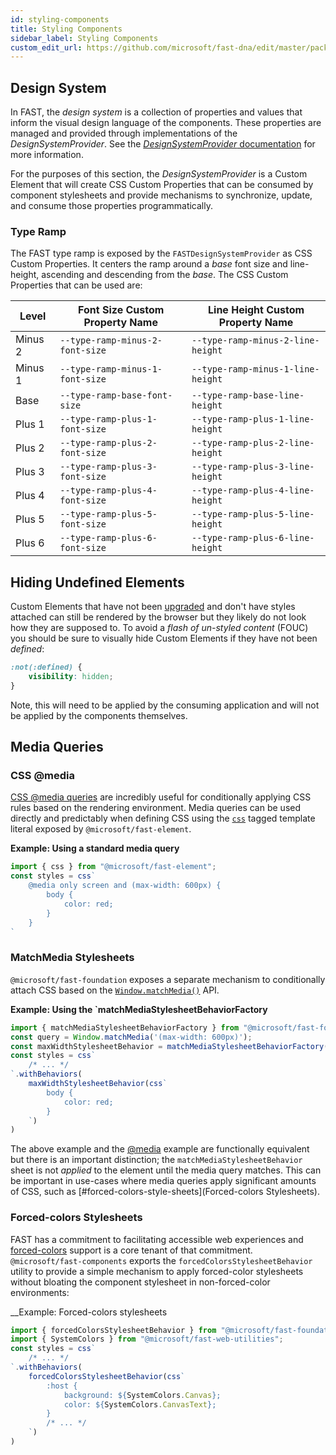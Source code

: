 ```yaml
---
id: styling-components
title: Styling Components
sidebar_label: Styling Components
custom_edit_url: https://github.com/microsoft/fast-dna/edit/master/packages/web-components/fast-foundation/docs/guide/styling-components.doc.md
---
```


## Design System
In FAST, the *design system* is a collection of properties and values that inform the visual design language of the components. These properties are managed and provided through implementations of the *DesignSystemProvider*. See the [*DesignSystemProvider* documentation](https://github.com/microsoft/fast-dna/tree/master/packages/web-components/fast-foundation/src/design-system-provider) for more information.

For the purposes of this section, the *DesignSystemProvider* is a Custom Element that will create CSS Custom Properties that can be consumed by component stylesheets and provide mechanisms to synchronize, update, and consume those properties programmatically.

### Type Ramp
The FAST type ramp is exposed by the `FASTDesignSystemProvider` as CSS Custom Properties. It centers the ramp around a _base_ font size and line-height, ascending and descending from the _base_. The CSS Custom Properties that can be used are:

| Level   | Font Size Custom Property Name  | Line Height Custom Property Name  |
|---------|---------------------------------|-----------------------------------|
| Minus 2 | `--type-ramp-minus-2-font-size` | `--type-ramp-minus-2-line-height` |
| Minus 1 | `--type-ramp-minus-1-font-size` | `--type-ramp-minus-1-line-height` |
| Base    | `--type-ramp-base-font-size`    | `--type-ramp-base-line-height`    |
| Plus 1  | `--type-ramp-plus-1-font-size`  | `--type-ramp-plus-1-line-height`  |
| Plus 2  | `--type-ramp-plus-2-font-size`  | `--type-ramp-plus-2-line-height`  |
| Plus 3  | `--type-ramp-plus-3-font-size`  | `--type-ramp-plus-3-line-height`  |
| Plus 4  | `--type-ramp-plus-4-font-size`  | `--type-ramp-plus-4-line-height`  |
| Plus 5  | `--type-ramp-plus-5-font-size`  | `--type-ramp-plus-5-line-height`  |
| Plus 6  | `--type-ramp-plus-6-font-size`  | `--type-ramp-plus-6-line-height`  |

## Hiding Undefined Elements
Custom Elements that have not been [upgraded](https://developers.google.com/web/fundamentals/web-components/customelements#upgrades) and don't have styles attached can still be rendered by the browser but they likely do not look how they are supposed to. To avoid a *flash of un-styled content* (FOUC) you should be sure to visually hide Custom Elements if they have not been *defined*:

```CSS
:not(:defined) {
    visibility: hidden;
}
```
Note, this will need to be applied by the consuming application and will not be applied by the components themselves.

## Media Queries
### CSS @media
[CSS @media queries](https://developer.mozilla.org/en-US/docs/Web/CSS/@media) are incredibly useful for conditionally applying CSS rules based on the rendering environment. Media queries can be used directly and predictably when defining CSS using the [`css`](https://github.com/microsoft/fast-dna/blob/master/packages/web-components/fast-element/docs/guide/building-components.md#defining-css) tagged template literal exposed by `@microsoft/fast-element`.

__Example: Using a standard media query__
```js
import { css } from "@microsoft/fast-element";
const styles = css`
    @media only screen and (max-width: 600px) {
        body {
            color: red;
        }
    }
`
```

### MatchMedia Stylesheets
`@microsoft/fast-foundation` exposes a separate mechanism to conditionally attach CSS based on the [`Window.matchMedia()`](https://developer.mozilla.org/en-US/docs/Web/API/Window/matchMedia) API.

__Example: Using the `matchMediaStylesheetBehaviorFactory__
```js
import { matchMediaStylesheetBehaviorFactory } from "@microsoft/fast-foundation";
const query = Window.matchMedia('(max-width: 600px)');
const maxWidthStylesheetBehavior = matchMediaStylesheetBehaviorFactory(query)
const styles = css`
    /* ... */
`.withBehaviors(
    maxWidthStylesheetBehavior(css`
        body {
            color: red;
        }
    `)
)
```

The above example and the [@media](#css-@media) example are functionally equivalent but there is an important distinction; the `matchMediaStylesheetBehavior` sheet is not *applied* to the element until the media query matches. This can be important in use-cases where media queries apply significant amounts of CSS, such as [#forced-colors-style-sheets](Forced-colors Stylesheets).

### Forced-colors Stylesheets
FAST has a commitment to facilitating accessible web experiences and [forced-colors](https://developer.mozilla.org/en-US/docs/Web/CSS/@media/forced-colors) support is a core tenant of that commitment. `@microsoft/fast-components` exports the `forcedColorsStylesheetBehavior` utility to provide a simple mechanism to apply forced-color stylesheets without bloating the component stylesheet in non-forced-color environments:

__Example: Forced-colors stylesheets
```js
import { forcedColorsStylesheetBehavior } from "@microsoft/fast-foundation";
import { SystemColors } from "@microsoft/fast-web-utilities";
const styles = css`
    /* ... */
`.withBehaviors(
    forcedColorsStylesheetBehavior(css`
        :host {
            background: ${SystemColors.Canvas};
            color: ${SystemColors.CanvasText};
        }
        /* ... */
    `)
)
```